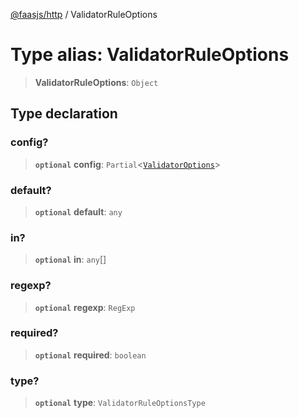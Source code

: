 [@faasjs/http](../README.md) / ValidatorRuleOptions

# Type alias: ValidatorRuleOptions

> **ValidatorRuleOptions**: `Object`

## Type declaration

### config?

> **`optional`** **config**: `Partial`\<[`ValidatorOptions`](ValidatorOptions.md)\>

### default?

> **`optional`** **default**: `any`

### in?

> **`optional`** **in**: `any`[]

### regexp?

> **`optional`** **regexp**: `RegExp`

### required?

> **`optional`** **required**: `boolean`

### type?

> **`optional`** **type**: `ValidatorRuleOptionsType`
